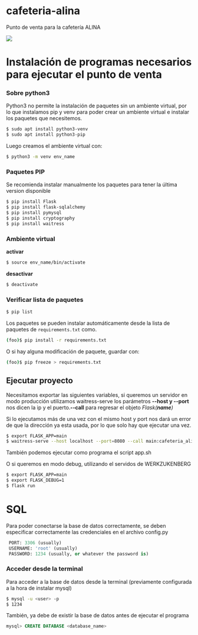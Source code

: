 # cafeteria-alina
Punto de venta para la cafetería ALINA

![](src/static/img/home.png)


# Instalación de programas necesarios para ejecutar el punto de venta

### Sobre python3
Python3 no permite la instalación de paquetes sin un ambiente virtual, por lo que instalamos pip y venv para poder crear un ambiente virtual e instalar los paquetes que necesitemos.
```bash
$ sudo apt install python3-venv
$ sudo apt install python3-pip
```

Luego creamos el ambiente virtual con:
```bash
$ python3 -m venv env_name
```

### Paquetes PIP
Se recomienda instalar manualmente los paquetes para tener la última version disponible
```bash
$ pip install Flask
$ pip install flask-sqlalchemy
$ pip install pymysql
$ pip install cryptography
$ pip install waitress
```

### Ambiente virtual
**activar**
```bash
$ source env_name/bin/activate
```

**desactivar**
```bash
$ deactivate
```

### Verificar lista de paquetes
```bash
$ pip list
```

Los paquetes se pueden instalar automáticamente desde la lista de paquetes de `requirements.txt` como.
```bash
(foo)$ pip install -r requirements.txt
```

O si hay alguna modificación de paquete, guardar con:

```bash
(foo)$ pip freeze > requirements.txt
```

## Ejecutar proyecto
Necesitamos exportar las siguientes variables, si queremos un servidor en modo producción utilizamos waitress-serve
los parámetros **--host y --port** nos dicen la ip y el puerto.**--call** para regresar el objeto *Flask(__name__)*

Si lo ejecutamos más de una vez con el mismo host y port nos dará un error de que la dirección ya esta usada, por lo que solo hay que ejecutar una vez.
```bash
$ export FLASK_APP=main
$ waitress-serve --host localhost --port=8080 --call main:cafeteria_alina
```
También podemos ejecutar como programa el script app.sh

O si queremos en modo debug, utilizando el servidos de WERKZUKENBERG
```bash
$ export FLASK_APP=main
$ export FLASK_DEBUG=1
$ flask run 
```


# SQL
Para poder conectarse la base de datos correctamente, se deben especificar correctamente las credenciales en el archivo
config.py
```python
 PORT: 3306 (usually)
 USERNAME: 'root' (usually)
 PASSWORD: 1234 (usually, or whatever the password is)
```
### Acceder desde la terminal
Para acceder a la base de datos desde la terminal (previamente configurada a la hora de instalar mysql)
```bash
$ mysql -u <user> -p 
$ 1234
```

También, ya debe de existir la base de datos antes de ejecutar el programa
```sql
mysql> CREATE DATABASE <database_name> 
```
